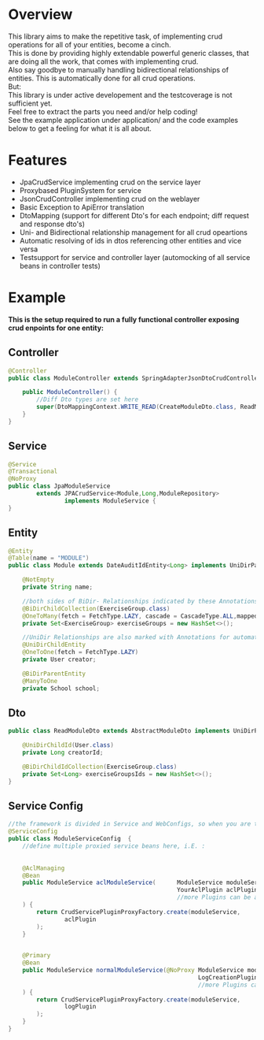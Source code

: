 # Overview  
This library aims to make the repetitive task, of implementing crud operations for all of your entities, become a cinch.  
This is done by providing highly extendable powerful generic classes, that are doing all the work, that comes with implementing crud.  
Also say goodbye to manually handling bidirectional relationships of entities. This is automatically done for all crud operations.  
But:  
This library is under active developement and the testcoverage is not sufficient yet.  
Feel free to extract the parts you need and/or help coding!  
See the example application under application/ and the code examples below to get a feeling for what it is all about.  
  
  
# Features  
* JpaCrudService implementing crud on the service layer  
* Proxybased PluginSystem for service  
* JsonCrudController implementing crud on the weblayer  
* Basic Exception to ApiError translation  
* DtoMapping (support for different Dto's for each endpoint; diff request and response dto's)  
* Uni- and Bidirectional relationship management for all crud opeartions  
* Automatic resolving of ids in dtos referencing other entities and vice versa  
* Testsupport for service and controller layer (automocking of all service beans in controller tests)  
  
# Example  
**This is the setup required to run a fully functional controller exposing crud enpoints for one entity:**  
## Controller    
  
```java
@Controller
public class ModuleController extends SpringAdapterJsonDtoCrudController<Module,Long> {

    public ModuleController() {
        //Diff Dto types are set here
        super(DtoMappingContext.WRITE_READ(CreateModuleDto.class, ReadModuleDto.class));
    }
}
```
  
  
## Service   
  
```java
@Service
@Transactional
@NoProxy
public class JpaModuleService
        extends JPACrudService<Module,Long,ModuleRepository>
                implements ModuleService {
}
```  
  
## Entity    
  
```java
@Entity
@Table(name = "MODULE")
public class Module extends DateAuditIdEntity<Long> implements UniDirParent, BiDirChild, BiDirParent {

    @NotEmpty
    private String name;

    //both sides of BiDir- Relationships indicated by these Annotations are automatically handled by the Framework  
    @BiDirChildCollection(ExerciseGroup.class)
    @OneToMany(fetch = FetchType.LAZY, cascade = CascadeType.ALL,mappedBy = "module")
    private Set<ExerciseGroup> exerciseGroups = new HashSet<>();

    //UniDir Relationships are also marked with Annotations for automatic Dto-Mapping (Entity gets resolved to id)  
    @UniDirChildEntity
    @OneToOne(fetch = FetchType.LAZY)
    private User creator;

    @BiDirParentEntity
    @ManyToOne
    private School school;
```  
  
## Dto  
  
```java
public class ReadModuleDto extends AbstractModuleDto implements UniDirParentDto, BiDirParentDto {

    @UniDirChildId(User.class)
    private Long creatorId;

    @BiDirChildIdCollection(ExerciseGroup.class)
    private Set<Long> exerciseGroupsIds = new HashSet<>();
}
```
  
  
## Service Config    
  
```java
//the framework is divided in Service and WebConfigs, so when you are testing the ServiceLayer for example, all //WebConfigs and Components wont be loaded (diff ApplicationContext)  
@ServiceConfig
public class ModuleServiceConfig  {
    //define multiple proxied service beans here, i.E. :
    
    
    @AclManaging
    @Bean
    public ModuleService aclModuleService(      ModuleService moduleService,
                                                YourAclPlugin aclPlugin,
                                                //more Plugins can be added here...
    ) {
        return CrudServicePluginProxyFactory.create(moduleService,
                aclPlugin
        );
    }
    

    @Primary
    @Bean
    public ModuleService normalModuleService(@NoProxy ModuleService moduleService,
                                                      LogCreationPlugin logPlugin,
                                                      //more Plugins can be added here...
    ) {
        return CrudServicePluginProxyFactory.create(moduleService,
                logPlugin
        );
    }
}
```  
  


